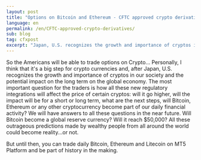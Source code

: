 ```yaml
---
layout: post
title: "Options on Bitcoin and Ethereum - CFTC approved crypto derivatives"
language: en
permalink: /en/CFTC-approved-crypto-derivatives/
sub: blog
tag: cfxpost
excerpt: "Japan, U.S. recognizes the growth and importance of cryptos in our society and the potential impact on the long term on the global economy ..."
---
```

So the Americans will be able to trade options on Crypto... Personally, I think that it's a big step for crypto currencies and, after Japan, U.S. recognizes the growth and importance of cryptos in our society and the potential impact on the long term on the global economy. The most important question for the traders is how all these new regulatory integrations will affect the price of certain cryptos: will it go higher, will the impact will be for a short or long term, what are the next steps, will Bitcoin, Ethereum or any other cryptocurrency become part of our daily financial activity? We will have answers to all these questions in the near future. Will Bitcoin become a global reserve currency? Will it reach $50,000? All these outrageous predictions made by wealthy people from all around the world could become reality...or not.

But until then, you can trade daily Bitcoin, Ethereum and Litecoin on MT5 Platform and be part of history in the making.